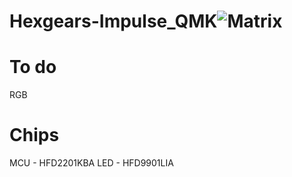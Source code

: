 # Hexgears-Impulse_QMK![Matrix](https://user-images.githubusercontent.com/9138397/223247564-417ef6c5-6677-4c23-9a81-77ff568434b6.png)

# To do

RGB

# Chips
MCU - HFD2201KBA
LED - HFD9901LIA
